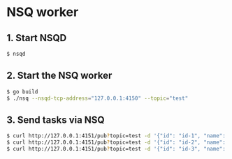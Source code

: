 # NSQ worker

## 1. Start NSQD

```bash
$ nsqd
```

## 2. Start the NSQ worker

```bash
$ go build
$ ./nsq --nsqd-tcp-address="127.0.0.1:4150" --topic="test"
```

## 3. Send tasks via NSQ

```bash
$ curl http://127.0.0.1:4151/pub?topic=test -d '{"id": "id-1", "name": "add", "args": {"x": 1, "y": 11}}'
$ curl http://127.0.0.1:4151/pub?topic=test -d '{"id": "id-2", "name": "greet", "args": {"words": "Russell"}}'
$ curl http://127.0.0.1:4151/pub?topic=test -d '{"id": "id-3", "name": "panic", "args": {}}'
```
